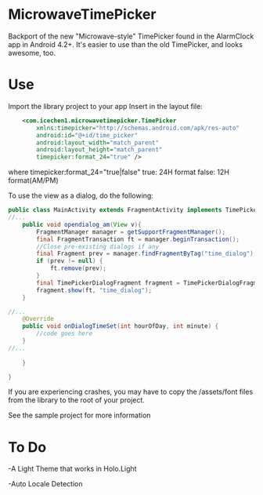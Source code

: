MicrowaveTimePicker
===================

Backport of the new "Microwave-style" TimePicker found in the AlarmClock app in Android 4.2+.
It's easier to use than the old TimePicker, and looks awesome, too.

Use
====
Import the library project to your app
Insert in the layout file:
```xml
    <com.icechen1.microwavetimepicker.TimePicker 
        xmlns:timepicker="http://schemas.android.com/apk/res-auto"
        android:id="@+id/time_picker"
        android:layout_width="match_parent"
        android:layout_height="match_parent"
        timepicker:format_24="true" />
```

where
timepicker:format_24="true|false"
true: 24H format
false: 12H format(AM/PM)

To use the view as a dialog, do the following:

```java
public class MainActivity extends FragmentActivity implements TimePickerDialogFragment.TimePickerDialogHandler {
//...
    public void opendialog_am(View v){
		FragmentManager manager = getSupportFragmentManager();
        final FragmentTransaction ft = manager.beginTransaction();
        //Close pre-existing dialogs if any
        final Fragment prev = manager.findFragmentByTag("time_dialog");
        if (prev != null) {
            ft.remove(prev);
        }
        final TimePickerDialogFragment fragment = TimePickerDialogFragment.newInstance();
        fragment.show(ft, "time_dialog");
	}

//...
    @Override
	public void onDialogTimeSet(int hourOfDay, int minute) {
    	//code goes here
    }
//...
		
	}

}
```
If you are experiencing crashes, you may have to copy the /assets/font files from the library to the root of your project.



See the sample project for more information

To Do
=====
-A Light Theme that works in Holo.Light

-Auto Locale Detection
